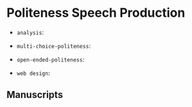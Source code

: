 # Politeness Speech Production

- `analysis`:

- `multi-choice-politeness`:

- `open-ended-politeness`:

- `web design`:




## Manuscripts 


